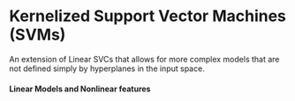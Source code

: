 # Kernelized Support Vector Machines (SVMs)

An extension of Linear SVCs that allows for more complex models that are not defined simply by hyperplanes in the input space.



#### Linear Models and Nonlinear features

